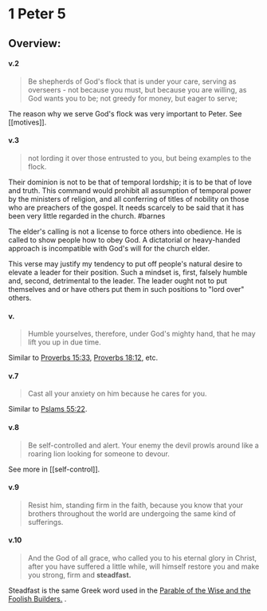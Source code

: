# 1 Peter 5

## Overview:



#### v.2
>Be shepherds of God's flock that is under your care, serving as overseers - not because you must, but because you are willing, as God wants you to be; not greedy for money, but eager to serve;

The reason why we serve God's flock was very important to Peter. See [[motives]].

#### v.3
>not lording it over those entrusted to you, but being examples to the flock.

Their dominion is not to be that of temporal lordship; it is to be that of love and truth. This command would prohibit all assumption of temporal power by the ministers of religion, and all conferring of titles of nobility on those who are preachers of the gospel. It needs scarcely to be said that it has been very little regarded in the church.
#barnes 

The elder's calling is not a license to force others into obedience. He is called to show people how to obey God. A dictatorial or heavy-handed approach is incompatible with God's will for the church elder.

This verse may justify my tendency to put off people's natural desire to elevate a leader for their position. Such a mindset is, first, falsely humble and, second, detrimental to the leader. The leader ought not to put themselves and or have others put them in such positions to "lord over" others.

#### v.
>Humble yourselves, therefore, under God's mighty hand, that he may lift you up in due time.

Similar to [Proverbs 15:33](Proverbs15#v.33), [Proverbs 18:12](Proverbs18#v.12), etc.

#### v.7
>Cast all your anxiety on him because he cares for you.

Similar to [Pslams 55:22](Psalm55#v.22).

#### v.8
>Be self-controlled and alert. Your enemy the devil prowls around like a roaring lion looking for someone to devour.

See more in [[self-control]].

#### v.9
>Resist him, standing firm in the faith, because you know that your brothers throughout the world are undergoing the same kind of sufferings.

#### v.10
>And the God of all grace, who called you to his eternal glory in Christ, after you have suffered a little while, will himself restore you and make you strong, firm and **steadfast.**

Steadfast is the same Greek word used in the [Parable of the Wise and the Foolish Builders.](Matthew7) .

